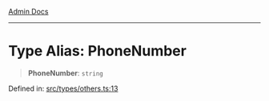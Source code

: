 [Admin Docs](/)

***

# Type Alias: PhoneNumber

> **PhoneNumber**: `string`

Defined in: [src/types/others.ts:13](https://github.com/PalisadoesFoundation/talawa-admin/blob/main/src/types/others.ts#L13)
